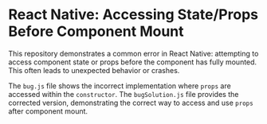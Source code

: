 # React Native: Accessing State/Props Before Component Mount

This repository demonstrates a common error in React Native: attempting to access component state or props before the component has fully mounted.  This often leads to unexpected behavior or crashes.

The `bug.js` file shows the incorrect implementation where `props` are accessed within the `constructor`. The `bugSolution.js` file provides the corrected version, demonstrating the correct way to access and use `props` after component mount.